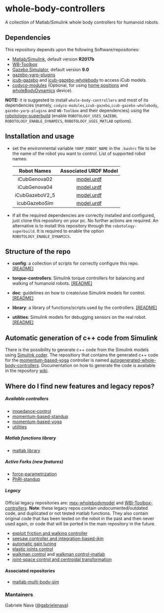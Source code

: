 # whole-body-controllers

A collection of Matlab/Simulink whole body controllers for humanoid robots. 

## Dependencies

This repository depends upon the following Software/repositories:

- [Matlab/Simulink](https://it.mathworks.com/products/matlab.html), default version **R2017b**
- [WB-Toolbox](https://github.com/robotology/WB-Toolbox)
- [Gazebo Simulator](http://gazebosim.org/), default version **9.0**
- [gazebo-yarp-plugins](https://github.com/robotology/gazebo-yarp-plugins)
- [icub-gazebo](https://github.com/robotology/icub-gazebo) and [icub-gazebo-wholebody](https://github.com/robotology-playground/icub-gazebo-wholebody) to access iCub models.
- [codyco-modules](https://github.com/robotology/codyco-modules) (Optional, for using [home positions](https://github.com/robotology/codyco-modules/tree/master/src/modules/torqueBalancing/app/robots) and [wholeBodyDynamics](https://github.com/robotology/codyco-modules/tree/master/src/devices/wholeBodyDynamics) device).

**NOTE:** it is suggested to install `whole-body-controllers` and most of its dependencies (namely, `codyco-modules`,`icub-gazebo`,`icub-gazebo-wholebody`, `gazebo-yarp-plugins` and `WB-Toolbox` and their dependencies) using the [robotology-superbuild](https://github.com/robotology/robotology-superbuild) (enable `ROBOTOLOGY_USES_GAZEBO`, `ROBOTOLOGY_ENABLE_DYNAMICS`, `ROBOTOLOGY_USES_MATLAB` options).

## Installation and usage

- set the environmental variable `YARP_ROBOT_NAME` in the `.bashrc` file to be the name of the robot you want to control. List of supported robot names:

  | Robot Names | Associated URDF Model |
  |:-------------:|:-------------:|
  | iCubGenova02 | [model.urdf](https://github.com/robotology/icub-models/blob/master/iCub/robots/iCubGenova02/model.urdf) |
  | iCubGenova04 | [model.urdf](https://github.com/robotology/icub-models/blob/master/iCub/robots/iCubGenova04/model.urdf) |
  | iCubGazeboV2_5 |[model.urdf](https://github.com/robotology/icub-models/blob/master/iCub/robots/iCubGazeboV2_5/model.urdf)|
  | icubGazeboSim |[model.urdf](https://github.com/robotology/yarp-wholebodyinterface/blob/master/app/robots/icubGazeboSim/model.urdf) |

- if all the required dependencies are correctly installed and configured, just clone this repository on your pc. No further actions are required. An alternative is to install this repository through the `robotology-superbuild`. It is required to enable the option `ROBOTOLOGY_ENABLE_DYNAMICS`.

## Structure of the repo

- **config**: a collection of scripts for correctly configure this repo. [[README]](config/README.md)

- **torque-controllers**: Simulink torque controllers for balancing and walking of humanoid robots. [[README]](torque-controllers/README.md)

- **doc**: guidelines on how to create/use Simulink models for control. [[README]](doc/README.md)

- **library**: a library of functions/scripts used by the controllers. [[README]](library/README.md)

- **utilities**: Simulink models for debugging sensors on the real robot. [[README]](utilities/README.md)

## Automatic generation of c++ code from Simulink

There is the possibility to generate c++ code from the Simulink models using [Simulink coder](https://www.mathworks.com/products/simulink-coder.html). The repositiory that contains the generated c++ code for the [momentum-based-yoga](torque-controllers/momentum-based-yoga) controller is named [autogenerated-whole-body-controllers](https://github.com/robotology-playground/autogenerated-whole-body-controllers). Documentation on how to generate the code is available in the repository [wiki](https://github.com/robotology-playground/autogenerated-whole-body-controllers/wiki/How-to-generate-code-from-a-Simulink-model).

## Where do I find new features and legacy repos?

##### Available controllers 

- [impedance-control](https://github.com/robotology/whole-body-controllers/tree/master/torque-controllers/impedance-control)
- [momentum-based-standup](https://github.com/robotology/whole-body-controllers/tree/master/torque-controllers/momentum-based-standup)
- [momentum-based-yoga](https://github.com/robotology/whole-body-controllers/tree/master/torque-controllers/momentum-based-yoga)
- [utilities](https://github.com/robotology/whole-body-controllers/tree/master/utilities)

##### Matlab functions library

- [matlab library](https://github.com/robotology/whole-body-controllers/tree/master/library/matlab)

##### Active Forks (new features)

- [force-parametrization](https://github.com/ahmadgazar/whole-body-controllers)
- [PhRI-standup](https://github.com/Yeshasvitvs/wholeBodyControllers)

##### Legacy

Official legacy repositories are: [mex-wholebodymodel](https://github.com/robotology/mex-wholebodymodel) and [WBI-Toolbox-controllers](https://github.com/robotology-playground/WBI-Toolbox-controllers). **Note**: these legacy repos contain undocumented/outdated code, and duplicated or not tested matlab functions. They also contain original code that has been tested on the robot in the past and then never used again, or code that will be ported in the main repository in the future.

- [exploit friction and walking controller](https://github.com/robotology-playground/WBI-Toolbox-controllers/tree/whole-body-controllers-legacy/controllers/legacy)
- [seesaw controller and integration-based-ikin](https://github.com/robotology-playground/WBI-Toolbox-controllers/tree/whole-body-controllers-legacy/controllers/legacy)
- [automatic gain tuning](https://github.com/robotology/mex-wholebodymodel/tree/master/controllers/torqueBalancingGainTuning)
- [elastic joints control](https://github.com/robotology/mex-wholebodymodel/tree/master/controllers/torqueBalancing_JE)
- [walkman control](https://github.com/robotology-playground/WBI-Toolbox-controllers/tree/whole-body-controllers-legacy/controllers/legacy/torqueBalancing-walkman) and [walkman control-matlab](https://github.com/robotology/mex-wholebodymodel/tree/master/controllers/torqueBalancingWalkman)
- [joint-space control and centroidal transformation](https://github.com/robotology/mex-wholebodymodel/tree/master/controllers/torqueBalancingJointControl)

#### Associated repositories

- [matlab-multi-body-sim](https://github.com/gabrielenava/matlab-multi-body-sim)

### Mantainers

Gabriele Nava ([@gabrielenava](https://github.com/gabrielenava))
